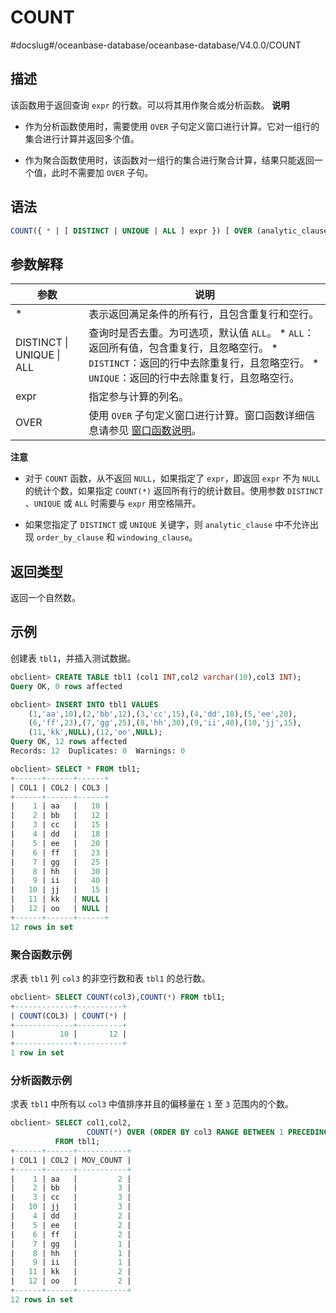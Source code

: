 COUNT 
==========================
#docslug#/oceanbase-database/oceanbase-database/V4.0.0/COUNT


描述 
-----------------------

该函数用于返回查询 `expr` 的行数。可以将其用作聚合或分析函数。
**说明**



* 作为分析函数使用时，需要使用 `OVER` 子句定义窗口进行计算。它对一组行的集合进行计算并返回多个值。

  

* 作为聚合函数使用时，该函数对一组行的集合进行聚合计算，结果只能返回一个值，此时不需要加 `OVER` 子句。

  




语法 
-----------------------

```sql
COUNT({ * | [ DISTINCT | UNIQUE | ALL ] expr }) [ OVER (analytic_clause) ]
```



参数解释 
-------------------------




|            参数             |                                                                                                                            说明                                                                                                                             |
|---------------------------|-----------------------------------------------------------------------------------------------------------------------------------------------------------------------------------------------------------------------------------------------------------|
| \*                        | 表示返回满足条件的所有行，且包含重复行和空行。                                                                                                                                                                                                                                   |
| DISTINCT \| UNIQUE \| ALL | 查询时是否去重。为可选项，默认值 `ALL`。 * `ALL`：返回所有值，包含重复行，且忽略空行。   * `DISTINCT`：返回的行中去除重复行，且忽略空行。   * `UNIQUE`：返回的行中去除重复行，且忽略空行。    |
| expr                      | 指定参与计算的列名。                                                                                                                                                                                                                                                |
| OVER                      | 使用 `OVER` 子句定义窗口进行计算。窗口函数详细信息请参见 [窗口函数说明](../4.analysis-functions-2/1.window-function-description.md)。                                                                                                                                                                   |


**注意**



* 对于 `COUNT` 函数，从不返回 `NULL`，如果指定了 `expr`，即返回 `expr` 不为 `NULL` 的统计个数，如果指定 `COUNT(*)` 返回所有行的统计数目。使用参数 `DISTINCT` 、`UNIQUE` 或 `ALL` 时需要与 `expr` 用空格隔开。

  

* 如果您指定了 `DISTINCT` 或 `UNIQUE` 关键字，则 `analytic_clause` 中不允许出现 `order_by_clause` 和 `windowing_clause`。

  




返回类型 
-------------------------

返回一个自然数。

示例 
-----------------------

创建表 `tbl1`，并插入测试数据。

```sql
obclient> CREATE TABLE tbl1 (col1 INT,col2 varchar(10),col3 INT);
Query OK, 0 rows affected

obclient> INSERT INTO tbl1 VALUES
    (1,'aa',10),(2,'bb',12),(3,'cc',15),(4,'dd',18),(5,'ee',20),
    (6,'ff',23),(7,'gg',25),(8,'hh',30),(9,'ii',40),(10,'jj',15),
    (11,'kk',NULL),(12,'oo',NULL);
Query OK, 12 rows affected
Records: 12  Duplicates: 0  Warnings: 0

obclient> SELECT * FROM tbl1;
+------+------+------+
| COL1 | COL2 | COL3 |
+------+------+------+
|    1 | aa   |   10 |
|    2 | bb   |   12 |
|    3 | cc   |   15 |
|    4 | dd   |   18 |
|    5 | ee   |   20 |
|    6 | ff   |   23 |
|    7 | gg   |   25 |
|    8 | hh   |   30 |
|    9 | ii   |   40 |
|   10 | jj   |   15 |
|   11 | kk   | NULL |
|   12 | oo   | NULL |
+------+------+------+
12 rows in set
```



### 聚合函数示例 

求表 `tbl1` 列 `col3` 的非空行数和表 `tbl1` 的总行数。

```sql
obclient> SELECT COUNT(col3),COUNT(*) FROM tbl1;
+-------------+----------+
| COUNT(COL3) | COUNT(*) |
+-------------+----------+
|          10 |       12 |
+-------------+----------+
1 row in set
```



### 分析函数示例 

求表 `tbl1` 中所有以 `col3` 中值排序并且的偏移量在 `1` 至 `3` 范围内的个数。

```sql
obclient> SELECT col1,col2,
                 COUNT(*) OVER (ORDER BY col3 RANGE BETWEEN 1 PRECEDING AND 3 FOLLOWING) AS mov_count 
          FROM tbl1;
+------+------+-----------+
| COL1 | COL2 | MOV_COUNT |
+------+------+-----------+
|    1 | aa   |         2 |
|    2 | bb   |         3 |
|    3 | cc   |         3 |
|   10 | jj   |         3 |
|    4 | dd   |         2 |
|    5 | ee   |         2 |
|    6 | ff   |         2 |
|    7 | gg   |         1 |
|    8 | hh   |         1 |
|    9 | ii   |         1 |
|   11 | kk   |         2 |
|   12 | oo   |         2 |
+------+------+-----------+
12 rows in set
```


